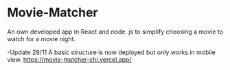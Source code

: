 # Movie-Matcher

An own developed app in React and node. js to simplify choosing a movie to watch for a movie night.

-Update 28/11
A basic structure is now deployed but only works in mobile view.
https://movie-matcher-chi.vercel.app/
